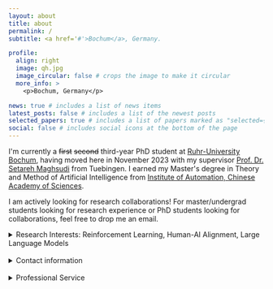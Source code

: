 ```yaml
---
layout: about
title: about
permalink: /
subtitle: <a href='#'>Bochum</a>, Germany.

profile:
  align: right
  image: qh.jpg
  image_circular: false # crops the image to make it circular
  more_info: >
    <p>Bochum, Germany</p>

news: true # includes a list of news items
latest_posts: false # includes a list of the newest posts
selected_papers: true # includes a list of papers marked as "selected={true}"
social: false # includes social icons at the bottom of the page
---
```


 I'm currently a ~~first~~ ~~second~~ third-year PhD student at [Ruhr-University Bochum](https://www.ruhr-uni-bochum.de/en), having moved here in November 2023 with my supervisor [Prof. Dr. Setareh Maghsudi](https://etit.ruhr-uni-bochum.de/en/lts/team/prof-dr-ing-setareh-maghsudi/) from Tuebingen. I earned my Master's degree in Theory and Method of Artificial Intelligence from [Institute of Automation, Chinese Academy of Sciences](http://english.ia.cas.cn/).



I am actively looking for research collaborations! For master/undergrad students looking for research experience or PhD students looking for collaborations, feel free to drop me an email.

 <details>
<summary>Research Interests: Reinforcement Learning, Human-AI Alignment, Large Language Models</summary>
<br>

I'm broadly interested in reinforcement learning, large language models, and machine learning. Currently, my research aims to i) understand the structural information of deep RL & LLMs and how to leverage it to improve agent performance in the wild (e.g., dealing with biased, noisy, or redundant data, or extrapolating to unseen tasks/environments), ii) develop controllable AI in both training and inference/adaptation; and iii) theory and real-world application of Human-AI alignment. And Yes we are developing these methods for RL and LLMs.


<br><br> The working title of my PhD thesis is "Towards Human-friendly Reinforcement Learning: Structural Analysis, Control Mechanisms, and Human-AI Alignment".



<br><br>Our research is built upon the empirical and theoretical analysis of the learning dynamics, utilizing tools from stochastic processes, functional analysis, algebra, optimization, information theory, and large language models. Our goal is to develop efficient, stable, trustworthy agents based on coevolution between humans and agents. 

</details>

<br>
 <details>
<summary>Contact information</summary>


Email: qianghe97 AT gmail DOT com, Qiang DOT He AT ruhr-uni-bochum DOT de.
<br>
WeChat ID: pposac 

</details>

<br>





<details>
<summary>Professional Service</summary>
<br>

Reviewer for ICLR, NeurIPS, DMLR, ICPR

<br>
</details>


<br>
